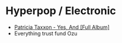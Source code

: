 # Hyperpop / Electronic 
- [Patricia Taxxon - Yes, And [Full Album]](https://www.youtube.com/watch?v=OU9vzwosBCk)
- Everything trust fund Ozu 

